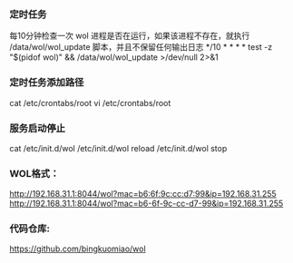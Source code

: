 ### 定时任务
每10分钟检查一次 wol 进程是否在运行，如果该进程不存在，就执行 /data/wol/wol_update 脚本，并且不保留任何输出日志
*/10 * * * * test -z "$(pidof wol)" && /data/wol/wol_update >/dev/null 2>&1
### 定时任务添加路径
cat /etc/crontabs/root 
vi /etc/crontabs/root
### 服务启动停止
cat /etc/init.d/wol
/etc/init.d/wol reload
/etc/init.d/wol stop
### WOL格式：
http://192.168.31.1:8044/wol?mac=b6:6f:9c:cc:d7:99&ip=192.168.31.255
http://192.168.31.1:8044/wol?mac=b6-6f-9c-cc-d7-99&ip=192.168.31.255
### 代码仓库:
https://github.com/bingkuomiao/wol
